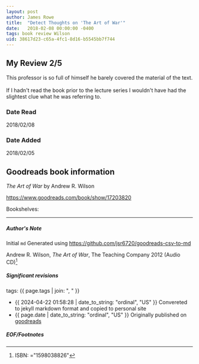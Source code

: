 ```yaml
---
layout: post
author: James Rowe
title:  "Detect Thoughts on 'The Art of War'"
date:   2018-02-08 00:00:00 -0400
tags: book review Wilson 
uid: 38617d23-c65a-4fc1-8d16-b5545bb7f744
---
```


<!-- highly dependent on how you personally use jekyll templates, and how you want this to show up -->
<!-- escape any jekyll keys with double brackets -->

## My Review 2/5

This professor is so full of himself he barely covered the material of the text.<br/><br/>If I hadn't read the book prior to the lecture series I wouldn't have had the slightest clue what he was referring to.

### Date Read
2018/02/08

### Date Added
2018/02/05

## Goodreads book information

*The Art of War* by Andrew R. Wilson

https://www.goodreads.com/book/show/17203820

Bookshelves: 

---

##### Author's Note

Initial `md` Generated using https://github.com/jsr6720/goodreads-csv-to-md

Andrew R. Wilson, *The Art of War*,  The Teaching Company 2012 (Audio CD)[^1]

##### Significant revisions

tags: {{ page.tags | join: ", " }} <!-- todo move this somewhere -->

- {{ 2024-04-22 01:58:28 | date_to_string: "ordinal", "US" }} Convereted to jekyll markdown format and copied to personal site
- {{ page.date | date_to_string: "ordinal", "US" }} Originally published on [goodreads](https://www.goodreads.com)

##### EOF/Footnotes

[^1]: ISBN: ="1598038826"